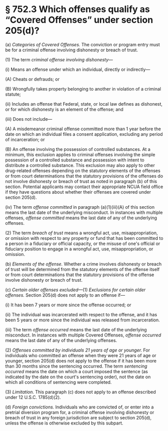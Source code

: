 # § 752.3   Which offenses qualify as “Covered Offenses” under section 205(d)?

(a) *Categories of Covered Offenses.* The conviction or program entry must be for a criminal offense involving dishonesty or breach of trust.


(1) The term *criminal offense involving dishonesty*—


(i) Means an offense under which an individual, directly or indirectly—


(A) Cheats or defrauds; or


(B) Wrongfully takes property belonging to another in violation of a criminal statute;


(ii) Includes an offense that Federal, state, or local law defines as dishonest, or for which dishonesty is an element of the offense; and


(iii) Does not include—


(A) A misdemeanor criminal offense committed more than 1 year before the date on which an individual files a consent application, excluding any period of incarceration; or


(B) An offense involving the possession of controlled substances. At a minimum, this exclusion applies to criminal offenses involving the simple possession of a controlled substance and possession with intent to distribute a controlled substance. This exclusion may also apply to other drug-related offenses depending on the statutory elements of the offenses or from court determinations that the statutory provisions of the offenses do not involve dishonesty or breach of trust as noted in paragraph (b) of this section. Potential applicants may contact their appropriate NCUA field office if they have questions about whether their offenses are covered under section 205(d).


(iv) The term *offense committed* in paragraph (a)(1)(iii)(A) of this section means the last date of the underlying misconduct. In instances with multiple offenses, *offense committed* means the last date of any of the underlying offenses.


(2) The term *breach of trust* means a wrongful act, use, misappropriation, or omission with respect to any property or fund that has been committed to a person in a fiduciary or official capacity, or the misuse of one's official or fiduciary position to engage in a wrongful act, use, misappropriation, or omission.


(b) *Elements of the offense.* Whether a crime involves dishonesty or breach of trust will be determined from the statutory elements of the offense itself or from court determinations that the statutory provisions of the offense involve dishonesty or breach of trust.


(c) *Certain older offenses excluded*—(1) *Exclusions for certain older offenses.* Section 205(d) does not apply to an offense if—


(i) It has been 7 years or more since the offense occurred; or


(ii) The individual was incarcerated with respect to the offense, and it has been 5 years or more since the individual was released from incarceration.


(iii) The term *offense occurred* means the last date of the underlying misconduct. In instances with multiple Covered Offenses, *offense occurred* means the last date of any of the underlying offenses.


(2) *Offenses committed by individuals 21 years of age or younger.* For individuals who committed an offense when they were 21 years of age or younger, section 205(d) does not apply to the offense if it has been more than 30 months since the sentencing occurred. The term *sentencing occurred* means the date on which a court imposed the sentence (as indicated by the date on the court's sentencing order), not the date on which all conditions of sentencing were completed.


(3) *Limitation.* This paragraph (c) does not apply to an offense described under 12 U.S.C. 1785(d)(2).


(d) *Foreign convictions.* Individuals who are convicted of, or enter into a pretrial diversion program for, a criminal offense involving dishonesty or breach of trust in any foreign jurisdiction are subject to section 205(d), unless the offense is otherwise excluded by this subpart.






